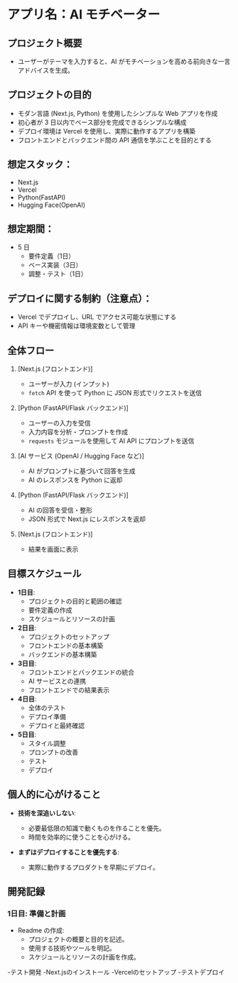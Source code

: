 # アプリ名：AI モチベーター

## プロジェクト概要

- ユーザーがテーマを入力すると、AI がモチベーションを高める前向きな一言アドバイスを生成。

## プロジェクトの目的

- モダン言語 (Next.js, Python) を使用したシンプルな Web アプリを作成
- 初心者が 3 日以内でベース部分を完成できるシンプルな構成
- デプロイ環境は Vercel を使用し、実際に動作するアプリを構築
- フロントエンドとバックエンド間の API 通信を学ぶことを目的とする

## 想定スタック：

- Next.js
- Vercel
- Python(FastAPI)
- Hugging Face(OpenAI)

## 想定期間：

- 5 日
  - 要件定義（1日）
  - ベース実装（3日）
  - 調整・テスト（1日）

## デプロイに関する制約（注意点）：

- Vercel でデプロイし、URL でアクセス可能な状態にする
- API キーや機密情報は環境変数として管理

## 全体フロー

1. [Next.js (フロントエンド)]

   - ユーザーが入力 (インプット)
   - `fetch` API を使って Python に JSON 形式でリクエストを送信

2. [Python (FastAPI/Flask バックエンド)]

   - ユーザーの入力を受信
   - 入力内容を分析・プロンプトを作成
   - `requests` モジュールを使用して AI API にプロンプトを送信

3. [AI サービス (OpenAI / Hugging Face など)]

   - AI がプロンプトに基づいて回答を生成
   - AI のレスポンスを Python に返却

4. [Python (FastAPI/Flask バックエンド)]

   - AI の回答を受信・整形
   - JSON 形式で Next.js にレスポンスを返却

5. [Next.js (フロントエンド)]
   - 結果を画面に表示

## 目標スケジュール

- **1日目**:
  - プロジェクトの目的と範囲の確認
  - 要件定義の作成
  - スケジュールとリソースの計画
- **2日目**:
  - プロジェクトのセットアップ
  - フロントエンドの基本構築
  - バックエンドの基本構築
- **3日目**:
  - フロントエンドとバックエンドの統合
  - AI サービスとの連携
  - フロントエンドでの結果表示
- **4日目**:
  - 全体のテスト
  - デプロイ準備
  - デプロイと最終確認
- **5日目**:
  - スタイル調整
  - プロンプトの改善
  - テスト
  - デプロイ

## 個人的に心がけること

- **技術を深追いしない**:

  - 必要最低限の知識で動くものを作ることを優先。
  - 時間を効率的に使うことを心がける。

- **まずはデプロイすることを優先する**:

  - 実際に動作するプロダクトを早期にデプロイ。

## 開発記録

### 1日目: 準備と計画

- Readme の作成:
  - プロジェクトの概要と目的を記述。
  - 使用する技術やツールを明記。
  - スケジュールとリソースの計画を作成。

-テスト開発
  -Next.jsのインストール
  -Vercelのセットアップ
  -テストデプロイ

